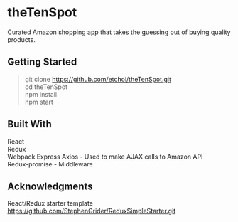 # theTenSpot

Curated Amazon shopping app that takes the guessing out of buying quality products.


## Getting Started

> git clone https://github.com/etchoi/theTenSpot.git  
> cd theTenSpot  
> npm install  
> npm start  

## Built With

React  
Redux  
Webpack
Express
Axios - Used to make AJAX calls to Amazon API  
Redux-promise - Middleware


## Acknowledgments

React/Redux starter template https://github.com/StephenGrider/ReduxSimpleStarter.git  
